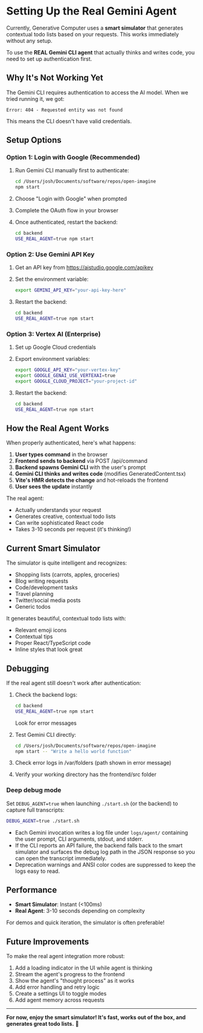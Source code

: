 # Setting Up the Real Gemini Agent

Currently, Generative Computer uses a **smart simulator** that generates contextual todo lists based on your requests. This works immediately without any setup.

To use the **REAL Gemini CLI agent** that actually thinks and writes code, you need to set up authentication first.

## Why It's Not Working Yet

The Gemini CLI requires authentication to access the AI model. When we tried running it, we got:

```
Error: 404 - Requested entity was not found
```

This means the CLI doesn't have valid credentials.

## Setup Options

### Option 1: Login with Google (Recommended)

1. Run Gemini CLI manually first to authenticate:

   ```bash
   cd /Users/josh/Documents/software/repos/open-imagine
   npm start
   ```

2. Choose "Login with Google" when prompted

3. Complete the OAuth flow in your browser

4. Once authenticated, restart the backend:
   ```bash
   cd backend
   USE_REAL_AGENT=true npm start
   ```

### Option 2: Use Gemini API Key

1. Get an API key from https://aistudio.google.com/apikey

2. Set the environment variable:

   ```bash
   export GEMINI_API_KEY="your-api-key-here"
   ```

3. Restart the backend:
   ```bash
   cd backend
   USE_REAL_AGENT=true npm start
   ```

### Option 3: Vertex AI (Enterprise)

1. Set up Google Cloud credentials

2. Export environment variables:

   ```bash
   export GOOGLE_API_KEY="your-vertex-key"
   export GOOGLE_GENAI_USE_VERTEXAI=true
   export GOOGLE_CLOUD_PROJECT="your-project-id"
   ```

3. Restart the backend:
   ```bash
   cd backend
   USE_REAL_AGENT=true npm start
   ```

## How the Real Agent Works

When properly authenticated, here's what happens:

1. **User types command** in the browser
2. **Frontend sends to backend** via POST /api/command
3. **Backend spawns Gemini CLI** with the user's prompt
4. **Gemini CLI thinks and writes code** (modifies GeneratedContent.tsx)
5. **Vite's HMR detects the change** and hot-reloads the frontend
6. **User sees the update** instantly

The real agent:

- Actually understands your request
- Generates creative, contextual todo lists
- Can write sophisticated React code
- Takes 3-10 seconds per request (it's thinking!)

## Current Smart Simulator

The simulator is quite intelligent and recognizes:

- Shopping lists (carrots, apples, groceries)
- Blog writing requests
- Code/development tasks
- Travel planning
- Twitter/social media posts
- Generic todos

It generates beautiful, contextual todo lists with:

- Relevant emoji icons
- Contextual tips
- Proper React/TypeScript code
- Inline styles that look great

## Debugging

If the real agent still doesn't work after authentication:

1. Check the backend logs:

   ```bash
   cd backend
   USE_REAL_AGENT=true npm start
   ```

   Look for error messages

2. Test Gemini CLI directly:

   ```bash
   cd /Users/josh/Documents/software/repos/open-imagine
   npm start -- "Write a hello world function"
   ```

3. Check error logs in /var/folders (path shown in error message)

4. Verify your working directory has the frontend/src folder

### Deep debug mode

Set `DEBUG_AGENT=true` when launching `./start.sh` (or the backend) to capture full transcripts:

```bash
DEBUG_AGENT=true ./start.sh
```

- Each Gemini invocation writes a log file under `logs/agent/` containing the user prompt, CLI arguments, stdout, and stderr.
- If the CLI reports an API failure, the backend falls back to the smart simulator and surfaces the debug log path in the JSON response so you can open the transcript immediately.
- Deprecation warnings and ANSI color codes are suppressed to keep the logs easy to read.

## Performance

- **Smart Simulator**: Instant (<100ms)
- **Real Agent**: 3-10 seconds depending on complexity

For demos and quick iteration, the simulator is often preferable!

## Future Improvements

To make the real agent integration more robust:

1. Add a loading indicator in the UI while agent is thinking
2. Stream the agent's progress to the frontend
3. Show the agent's "thought process" as it works
4. Add error handling and retry logic
5. Create a settings UI to toggle modes
6. Add agent memory across requests

---

**For now, enjoy the smart simulator! It's fast, works out of the box, and generates great todo lists.** 🚀
